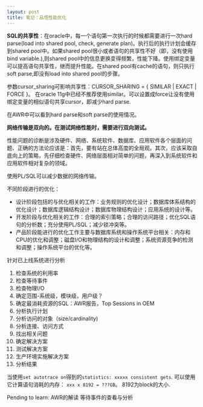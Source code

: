 ```yaml
---
layout: post
title: 笔记：品悟性能优化
---
```

**SQL的共享性**：在oracle中，每一个语句第一次执行的时候都需要进行一次hard parse(load into shared pool, check, generate plan)。执行后的执行计划会缓存到shared pool中。如果shared pool很小或者语句的共享性不好（即，没有使用bind variable.),则shared pool中的信息更换变得频繁，性能下降。使用绑定变量可以提高语句共享性，继而提升性能。在shared pool有cache的语句，则只执行soft parse,即没有load into shared pool的步骤。

参数cursor_sharing可影响共享性：CURSOR_SHARING = { SIMILAR | EXACT | FORCE }。 在oracle 11g中已经不推荐使用similar。可以设置成force让没有使用绑定变量的相似语句共享cursor，即减少hard parse.

在AWR中可以看到hard parse和soft parse的使用情况。

**网络传输是双向的。在测试网络性能时，需要进行双向测试。**

性能问题的诊断是涉及硬件、网络、系统软件、数据库、应用软件各个层面的问题、正确的方法论应该是：首先，要有站在总体高度的全局观。其次，应该采取自底向上的策略，先仔细检查硬件、网络层面相对简单的问题，再深入到系统软件和应用软件相对复杂的领域。

使用PL/SQL可以减少数据的网络传输。

不同阶段进行的优化：

* 设计阶段包括的与优化相关的工作：业务规则的优化设计；数据库体系结构的优化设计；数据库逻辑结构设计；数据库物理结构设计；应用系统的设计等。
* 开发阶段与优化相关的工作：合理的索引策略；合理的访问路径；优化SQL语句的分析数；充分使用PL/SQL；减少锁冲突等。
* 产品阶段能进行的优化工作主要与数据库系统和操作系统平台相关：内存和CPU的优化和调整；磁盘I/O和物理结构的设计和调整；系统资源竞争的检测和调整；操作系统平台的优化等。

针对已上线系统进行分析

1. 检查系统的利用率
2. 检查等待事件
3. 检查物理I/O
4. 确定范围-系统级，模块级，用户级？
5. 确定最消耗资源的SQL：AWR报告，Top Sessions in OEM
6. 分析执行计划
7. 分析访问的对象（size/cardinality)
8. 分析连接、访问方式
9. 找出相关问题
10. 确定解决方案
11. 测试解决方案
12. 生产环境实施解决方案
13. 分析结果

当使用`set autotrace on`得到的`statistics: xxxxx consistent gets`. 可以使用它计算语句消耗的内存： `xxx x 8192 = ???GB`。 8192为block的大小.




Pending to learn:
AWR的解读
等待事件的查看与分析

